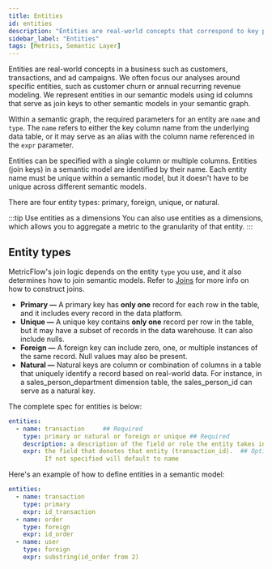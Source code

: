 ```yaml
---
title: Entities
id: entities
description: "Entities are real-world concepts that correspond to key parts of your business, such as customers, transactions, and ad campaigns."
sidebar_label: "Entities"
tags: [Metrics, Semantic Layer]
---
```


Entities are real-world concepts in a business such as customers, transactions, and ad campaigns. We often focus our analyses around specific entities, such as customer churn or annual recurring revenue modeling. We represent entities in our semantic models using id columns that serve as join keys to other semantic models in your semantic graph.

Within a semantic graph, the required parameters for an entity are `name` and `type`. The `name` refers to either the key column name from the underlying data table, or it may serve as an alias with the column name referenced in the `expr` parameter.

Entities can be specified with a single column or multiple columns. Entities (join keys) in a semantic model are identified by their name. Each entity name must be unique within a semantic model, but it doesn't have to be unique across different semantic models. 

There are four entity types: primary, foreign, unique, or natural.

:::tip Use entities as a dimensions
You can also use entities as a dimensions, which allows you to aggregate a metric to the granularity of that entity.
:::


## Entity types

MetricFlow's join logic depends on the entity `type` you use, and it also determines how to join semantic models. Refer to [Joins](/docs/build/join-logic) for more info on how to construct joins.

* **Primary &mdash;** A primary key has **only one** record for each row in the table, and it includes every record in the data platform.
* **Unique &mdash;** A unique key contains **only one** record per row in the table, but it may have a subset of records in the data warehouse. It can also include nulls.
* **Foreign &mdash;** A foreign key can include zero, one, or multiple instances of the same record. Null values may also be present.
* **Natural &mdash;** Natural keys are column or combination of columns in a table that uniquely identify a record based on real-world data. For instance, in a sales_person_department dimension table, the sales_person_id can serve as a natural key.

The complete spec for entities is below:
```yaml
entities:
  - name: transaction     ## Required
    type: primary or natural or foreign or unique ## Required
    description: a description of the field or role the entity takes in this table ## Optional
    expr: the field that denotes that entity (transaction_id).  ## Optional
          If not specified will default to name 

```

Here's an example of how to define entities in a semantic model:

``` yaml
entities:
  - name: transaction
    type: primary
    expr: id_transaction
  - name: order
    type: foreign
    expr: id_order
  - name: user
    type: foreign
    expr: substring(id_order from 2)
```

